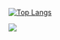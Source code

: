 [![Top Langs](https://github-readme-stats.vercel.app/api/top-langs/?username=Valraevn&layout=donut)](https://github.com/Valraevn/github-readme-stats)

<picture>
  <source
    srcset="https://github-readme-stats.vercel.app/api?username=Valraevn&show_icons=true&theme=dark"
    media="(prefers-color-scheme: dark)"
  />
  <source
    srcset="https://github-readme-stats.vercel.app/api?username=Valraevn&show_icons=true"
    media="(prefers-color-scheme: light), (prefers-color-scheme: no-preference)"
  />
  <img src="https://github-readme-stats.vercel.app/api?username=Valraevn&show_icons=true" />
</picture>
